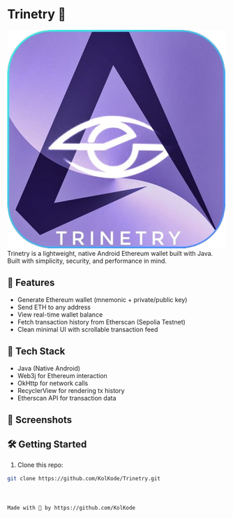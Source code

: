 # Trinetry 🚀
![Trinetry_logo](./app/src/main/res/drawable/app_logo.png)
Trinetry is a lightweight, native Android Ethereum wallet built with Java.  
Built with simplicity, security, and performance in mind.

## 🌟 Features
- Generate Ethereum wallet (mnemonic + private/public key)
- Send ETH to any address
- View real-time wallet balance
- Fetch transaction history from Etherscan (Sepolia Testnet)
- Clean minimal UI with scrollable transaction feed

## 🧰 Tech Stack
- Java (Native Android)
- Web3j for Ethereum interaction
- OkHttp for network calls
- RecyclerView for rendering tx history
- Etherscan API for transaction data

## 📸 Screenshots

[//]: # (*Add screenshots or demo GIF here*)

## 🛠️ Getting Started

1. Clone this repo:
```bash
git clone https://github.com/KolKode/Trinetry.git



Made with 💚 by https://github.com/KolKode
